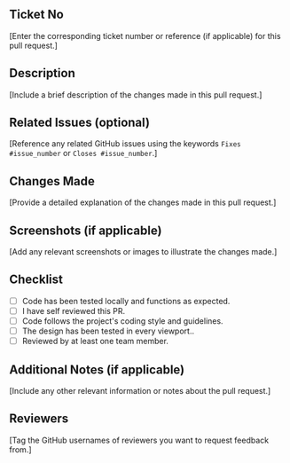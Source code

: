 ## Ticket No

[Enter the corresponding ticket number or reference (if applicable) for this pull request.]

## Description

[Include a brief description of the changes made in this pull request.]

## Related Issues (optional)

[Reference any related GitHub issues using the keywords `Fixes #issue_number` or `Closes #issue_number`.]


## Changes Made

[Provide a detailed explanation of the changes made in this pull request.]

## Screenshots (if applicable)

[Add any relevant screenshots or images to illustrate the changes made.]

## Checklist

- [ ] Code has been tested locally and functions as expected.
- [ ] I have self reviewed this PR.
- [ ] Code follows the project's coding style and guidelines.
- [ ] The design has been tested in every viewport..
- [ ] Reviewed by at least one team member.

## Additional Notes (if applicable)

[Include any other relevant information or notes about the pull request.]

## Reviewers

[Tag the GitHub usernames of reviewers you want to request feedback from.]
